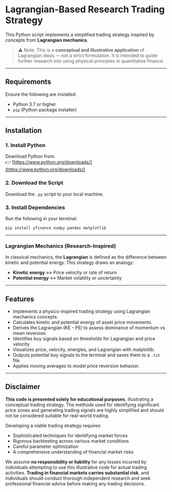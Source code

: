 # Lagrangian-Based Research Trading Strategy

This Python script implements a simplified trading strategy inspired by concepts from **Lagrangian mechanics**.

> ⚠️ Note: This is a **conceptual and illustrative application** of Lagrangian ideas — not a strict formulation. It is intended to guide further research into using physical principles in quantitative finance.

---

## Requirements

Ensure the following are installed:

- Python 3.7 or higher
- `pip` (Python package installer)

---

## Installation

### 1. Install Python
Download Python from:  
👉 [https://www.python.org/downloads/](https://www.python.org/downloads/)

### 2. Download the Script
Download the `.py` script to your local machine.

### 3. Install Dependencies
Run the following in your terminal:

```bash
pip install yfinance numpy pandas matplotlib
```

---
### Lagrangian Mechanics (Research-Inspired)
In classical mechanics, the **Lagrangian** is defined as the difference between kinetic and potential energy. This strategy draws an analogy:
- **Kinetic energy** ↔ Price velocity or rate of return
- **Potential energy** ↔ Market volatility or uncertainty

---
## Features

- Implements a physics-inspired trading strategy using Lagrangian mechanics concepts.
- Calculates kinetic and potential energy of asset price movements.
- Derives the Lagrangian (KE - PE) to assess dominance of momentum vs mean reversion.
- Identifies buy signals based on thresholds for Lagrangian and price velocity.
- Visualizes price, velocity, energies, and Lagrangian with matplotlib.
- Outputs potential buy signals to the terminal and saves them to a `.txt` file.
- Applies moving averages to model price reversion behavior.

---
## Disclaimer

**This code is presented solely for educational purposes**, illustrating a conceptual trading strategy. The methods used for identifying significant price zones and generating trading signals are highly simplified and should not be considered suitable for real-world trading.

Developing a viable trading strategy requires:

- Sophisticated techniques for identifying market forces
- Rigorous backtesting across various market conditions
- Careful parameter optimization
- A comprehensive understanding of financial market risks

We assume **no responsibility or liability** for any losses incurred by individuals attempting to use this illustrative code for actual trading activities. **Trading in financial markets carries substantial risk**, and individuals should conduct thorough independent research and seek professional financial advice before making any trading decisions.

